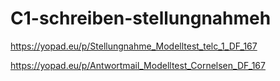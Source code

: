 # C1-schreiben-stellungnahmeh

https://yopad.eu/p/Stellungnahme_Modelltest_telc_1_DF_167


https://yopad.eu/p/Antwortmail_Modelltest_Cornelsen_DF_167
